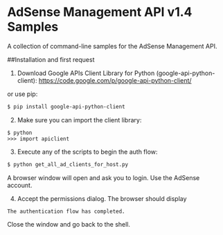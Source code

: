 # AdSense Management API v1.4 Samples

A collection of command-line samples for the AdSense Management API.

##Installation and first request

1. Download Google APIs Client Library for Python (google-api-python-client):
  https://code.google.com/p/google-api-python-client/

  or use pip:

  ```bash
  $ pip install google-api-python-client
  ```

2. Make sure you can import the client library:

  ```
  $ python
  >>> import apiclient
  ```

3. Execute any of the scripts to begin the auth flow:

  ```bash
  $ python get_all_ad_clients_for_host.py
  ```

  A browser window will open and ask you to login. Use the AdSense account.

4. Accept the permissions dialog. The browser should display

  `The authentication flow has completed.`

  Close the window and go back to the shell.

